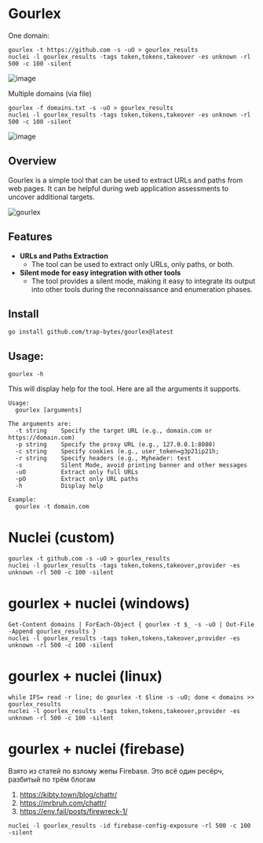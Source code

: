 # Gourlex

One domain:
```
gourlex -t https://github.com -s -uO > gourlex_results
nuclei -l gourlex_results -tags token,tokens,takeover -es unknown -rl 500 -c 100 -silent
```
![image](https://github.com/reewardius/gourlex/assets/68978608/f6d83252-e7a7-4572-9349-0733c6494502)

Multiple domains (via file)
```
gourlex -f domains.txt -s -uO > gourlex_results
nuclei -l gourlex_results -tags token,tokens,takeover -es unknown -rl 500 -c 100 -silent
```
![image](https://github.com/reewardius/gourlex/assets/68978608/e4123163-368c-498b-b0c6-00ec999da068)

## Overview

Gourlex is a simple tool that can be used to extract URLs and paths from web pages. 
It can be helpful during web application assessments to uncover additional targets.

![gourlex](https://github.com/trap-bytes/gourlex/blob/main/static/gourlex.png)

## Features

- **URLs and Paths Extraction**
  - The tool can be used to extract only URLs, only paths, or both.
- **Silent mode for easy integration with other tools**
  - The tool provides a silent mode, making it easy to integrate its output into other tools during the reconnaissance and enumeration phases.

## Install

```
go install github.com/trap-bytes/gourlex@latest
```
## Usage:

```
gourlex -h
```

This will display help for the tool. Here are all the arguments it supports.

```
Usage:
  gourlex [arguments]

The arguments are:
  -t string    Specify the target URL (e.g., domain.com or https://domain.com)  
  -p string    Specify the proxy URL (e.g., 127.0.0.1:8080)
  -c string    Specify cookies (e.g., user_token=g3p21ip21h; 
  -r string    Specify headers (e.g., Myheader: test
  -s           Silent Mode, avoid printing banner and other messages
  -uO          Extract only full URLs
  -pO          Extract only URL paths
  -h           Display help

Example:
  gourlex -t domain.com
```
# Nuclei (custom)
```
gourlex -t github.com -s -uO > gourlex_results
nuclei -l gourlex_results -tags token,tokens,takeover,provider -es unknown -rl 500 -c 100 -silent
```
# gourlex + nuclei (windows)
```
Get-Content domains | ForEach-Object { gourlex -t $_ -s -uO | Out-File -Append gourlex_results }
nuclei -l gourlex_results -tags token,tokens,takeover,provider -es unknown -rl 500 -c 100 -silent
```
# gourlex + nuclei (linux)
```
while IFS= read -r line; do gourlex -t $line -s -uO; done < domains >> gourlex_results
nuclei -l gourlex_results -tags token,tokens,takeover,provider -es unknown -rl 500 -c 100 -silent
```
# gourlex + nuclei (firebase)
Взято из статей по взлому жепы Firebase. Это всё один ресёрч, разбитый по трём блогам 
1. https://kibty.town/blog/chattr/
2. https://mrbruh.com/chattr/
3. https://env.fail/posts/firewreck-1/
```
nuclei -l gourlex_results -id firebase-config-exposure -rl 500 -c 100 -silent
```
